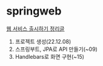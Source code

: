 # springweb

[웹 서비스 출시하기 정리글](https://obtainable-poppyseed-72e.notion.site/e4dff969a71e41b0a3a7f3952f0da8c5)
1. 프로젝트 생성(22.12.08)
2. 스프링부트, JPA로 API 만들기(~09)
3. Handlebars로 화면 구현(~15)
